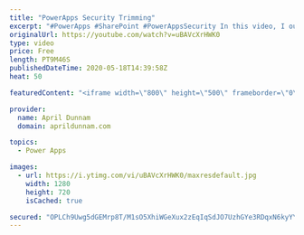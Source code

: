 ```yaml
---
title: "PowerApps Security Trimming"
excerpt: "#PowerApps #SharePoint #PowerAppsSecurity In this video, I outline a method to implement Security Trimming/Custom Permissions inside your PowerApps application.  This approach utilizes a SharePoint list and native PowerApps functionality to accomplish the security trimming in three easy steps: 1) create"
originalUrl: https://youtube.com/watch?v=uBAVcXrHWK0
type: video
price: Free
length: PT9M46S
publishedDateTime: 2020-05-18T14:39:58Z
heat: 50

featuredContent: "<iframe width=\"800\" height=\"500\" frameborder=\"0\" src=\"https://www.youtube.com/embed/uBAVcXrHWK0\" allow=\"accelerometer; autoplay; encrypted-media; gyroscope; picture-in-picture\" allowfullscreen></iframe>"

provider:
  name: April Dunnam
  domain: aprildunnam.com

topics:
  - Power Apps

images:
  - url: https://i.ytimg.com/vi/uBAVcXrHWK0/maxresdefault.jpg
    width: 1280
    height: 720
    isCached: true

secured: "OPLCh9Uwg5dGEMrp8T/M1sO5XhiWGeXux2zEqIqSdJO7UzhGYe3RDqxN6kyYYyrQLLSLJiiiz+VZP1lLbgdC2efmS0a0M1P6W7cH8lriUYAL/hcQHhDw5uCZTX6x+l2dSKHMtYjpgEodGtDejIxuFQHcLTMwW9c+gW++fEv1lx+dMZvsUgF9Wi555NZSjlghdefkFuYpa4eiIRNIturL9bDxUMgZUm1WyRyXLxzm4GDEwkSSZyndNGwcwNmD2bRsuiRdWQks/MZYLnpNo5rOAfjPg4fXTOUanDBi7UCfg8LeP9dtBPz/WEuKnUJL9ly7MvpNkO5CYijcNQTFzOwnj4dtaJNzV1rQzq+pJIZ9qtLMQ2ogaCD78GwxLpxWxSgb8hJt+TeIhLXHeg+zUYqMILL3fbagblhz96JNo9YuwW4=;IBd/bYJ3CPgztyEoBhEeSA=="
---
```


